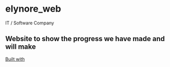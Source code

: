 # elynore_web
IT / Software Company
## Website to show the progress we have made and will make ##
[Built with](https://www.builtwith.com)
